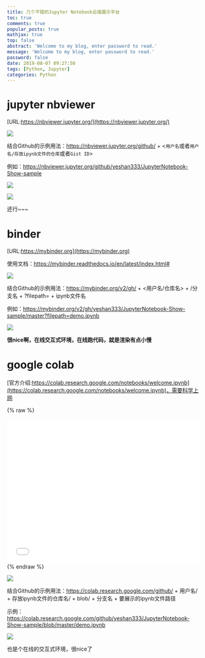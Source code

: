 ```yaml
---
title: 几个不错的Jupyter Notebook云端展示平台
toc: true
comments: true
popular_posts: true
mathjax: true
top: false
abstract: 'Welcome to my blog, enter password to read.'
message: 'Welcome to my blog, enter password to read.'
password: false
date: 2019-08-07 09:27:50
tags: [Python, Jupyter]
categories: Python
---
```


# jupyter nbviewer

[URL:https://nbviewer.jupyter.org/](https://nbviewer.jupyter.org/)

![](https://cdn.jsdelivr.net/gh/ssmath/mypic/img/20190807100641.png)

结合Github的示例用法：https://nbviewer.jupyter.org/github/ + <`用户名`或者`用户名/存放ipynb文件的仓库`或者`Gist ID`>

例如：https://nbviewer.jupyter.org/github/yeshan333/JupyterNotebook-Show-sample

<!-- more -->

![](https://cdn.jsdelivr.net/gh/ssmath/mypic/img/20190807101034.png)

![](https://cdn.jsdelivr.net/gh/ssmath/mypic/img/20190807101015.png)

还行~~~
#  binder

[URL:https://mybinder.org](https://mybinder.org)

使用文档：https://mybinder.readthedocs.io/en/latest/index.html#

![](https://cdn.jsdelivr.net/gh/ssmath/mypic/img/20190807102351.png)

结合Github的示例用法：https://mybinder.org/v2/gh/ + <用户名/仓库名> + /分支名 + ?filepath= + ipynb文件名

例如：https://mybinder.org/v2/gh/yeshan333/JupyterNotebook-Show-sample/master?filepath=demo.ipynb

![](https://cdn.jsdelivr.net/gh/ssmath/mypic/img/20190807103106.png)

**很nice啊，在线交互式环境，在线跑代码，就是渲染有点小慢**

# google colab

[官方介绍:https://colab.research.google.com/notebooks/welcome.ipynb](https://colab.research.google.com/notebooks/welcome.ipynb)，需要科学上网

{% raw %}
<div style="position: relative; width: 100%; height: 0; padding-bottom: 75%;"><iframe src="//player.bilibili.com/player.html?aid=62772711&cid=109062819&page=1" scrolling="no" border="0" frameborder="no" framespacing="0" allowfullscreen="true" style="position: absolute; width: 100%; height: 100%; left: 0; top: 0;"></iframe></div>
{% endraw %}

![](https://cdn.jsdelivr.net/gh/ssmath/mypic/img/20190807103836.png)

结合Github的示例用法：https://colab.research.google.com/github/ + 用户名/ + 存放ipynb文件的仓库名/ + blob/ + 分支名 + 要展示的ipynb文件路径 

示例：https://colab.research.google.com/github/yeshan333/JupyterNotebook-Show-sample/blob/master/demo.ipynb

![](https://cdn.jsdelivr.net/gh/ssmath/mypic/img/20190807105348.png)

也是个在线的交互式环境，很nice了
